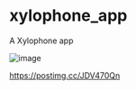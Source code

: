 # xylophone_app

A Xylophone app

![image](https://user-images.githubusercontent.com/65409607/96194113-4ca8f780-0f0f-11eb-985b-b918ee11852a.png)

https://postimg.cc/JDV470Qn
